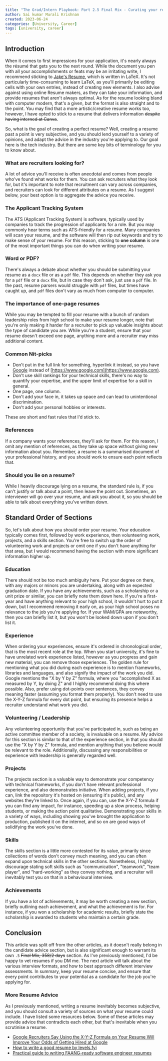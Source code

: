 ```yaml
---
title: "The Grad/Intern Playbook: Part 2.5 Final Mix - Curating your résumé"
author: Sai kumar Murali Krishnan
created: 2023-06-24
categories: [University, Career]
tags: [university, career]
---
```



## Introduction

When it comes to first impressions for your application, it's nearly always the résumé that gets you to the next round. While the document you pen with all your accomplishments or feats may be an irritating write, I recommend sticking to [Jake's Resume](https://www.overleaf.com/latex/templates/jakes-resume/syzfjbzwjncs), which is written in LaTeX. It's not particularly time-consuming to learn LaTeX, as you'll primarily be editing cells with your own entries, instead of creating new elements. I also advise against using online Resume makers, as they can take your information, and provide resumes that aren't always optimal. As for the resume looking bland with computer modern, that's a given, but the format is also straight and to the point. You may find that a more artistic/creative resume works too, however, I have opted to stick to a resume that delivers information ~~despite having interned at Canva~~.

So, what is the goal of creating a perfect resume? Well, creating a resume past a point is very subjective, and you should lend yourself to a variety of opinions, and adapt the advice in the industry you're applying to. Our goal here is the tech industry. But there are some key bits of terminology for you to know about.

### What are recruiters looking for?

A lot of advice you'll receive is often anecdotal and comes from people who've found what works for them. You can ask recruiters what they look for, but it's important to note that recruitment can vary across companies, and recruiters can look for different attributes on a resume. As I suggest below, your best option is to aggregate the advice you receive.

### The Applicant Tracking System
 
The ATS (Applicant Tracking System) is software, typically used by companies to track the progression of applicants for a role. But you may commonly hear terms such as ATS-friendly for a resume. Many companies will scan your resume, and the software will then rip out keywords and try to make sense of your resume. For this reason, sticking to **one column** is one of the most important things you can do when writing your resume.

### Word or PDF?

There's always a debate about whether you should be submitting your resume as a `docx` file or as a `pdf` file. This depends on whether they ask you for a `pdf` file or a `docx` file, but in case they don't ask, just use a `pdf` file. In the past, resume parsers would struggle with `pdf` files, but times have caught up, and `pdf` files don't vary as much from computer to computer. 

### The importance of one-page resumes

While you may be tempted to fill your resume with a bunch of random leadership roles from high school to make your resume longer, note that you're only making it harder for a recruiter to pick up valuable insights about the type of candidate you are. While you're a student, ensure that your resume doesn't exceed one page, anything more and a recruiter may miss additional content. 

### Common Nit-picks

- Don't put in the full link for something, hyperlink it instead, so you have [Google](https://www.google.com) instead of [https://www.google.com](https://www.google.com).
- Don't use skill rankings for your technical skills, there's no way to quantify your expertise, and the upper limit of expertise for a skill in general.
- One page, one column.
- Don't add your face in, it takes up space and can lead to unintentional discrimination.
- Don't add your personal hobbies or interests. 

These are short and fast rules that I'd stick to.

### References

If a company wants your references, they'll ask for them. For this reason, I omit any mention of references, as they take up space without giving new information about you. Remember, a resume is a summarised document of your professional history, and you should work to ensure each point reflects that.

### Should you lie on a resume?

While I heavily discourage lying on a resume, the standard rule is, if you can't justify or talk about a point, then leave the point out. Sometimes, an interviewer will go over your resume, and ask you about it, so you should be able to talk about everything you've written down.


## Standard Order of Sections

So, let's talk about how you should order your resume. Your education typically comes first, followed by work experience, then volunteering work, projects, and a skills section. You're free to switch up the order of volunteering work and projects or omit one if you don't have anything for that area, but I would recommend having the section with more significant information higher up.

### Education

There should not be too much ambiguity here. Put your degree on there, with any majors or minors you are undertaking, along with an expected graduation date. If you have any achievements, such as a scholarship or a unit prize or similar, you can briefly note them down here. If you're a first-year and have anything relevant to your high school, it wouldn't hurt to put it down, but I recommend removing it early on, as your high school poses no relevance to the job you're applying for. If your WAM/GPA are noteworthy, then you can briefly list it, but you won't be looked down upon if you don't list it.

### Experience 

When ordering your experiences, ensure it's ordered in chronological order, that is the most recent role at the top. When you start university, it's fine to have unrelated work experience listed, however as you progress and gain new material, you can remove those experiences. The golden rule for mentioning what you did during each experience is to mention frameworks, libraries and languages, and also signify the impact of the work you did. Google mentions the "X by Y by Z" formula, where you "accomplished X as measured by Y, by doing Z" and I highly recommend doing this where possible. Also, prefer using dot-points over sentences, they convey meaning faster (assuming you format them properly). You don't need to use the X-Y-Z formula for every dot point, but ensuring its presence helps a recruiter understand what work you did.


### Volunteering / Leadership

Any volunteering opportunity that you've participated in, such as being an active committee member of a society, is invaluable on a resume. My advice for this section is similar to that of the experience section, in that you should use the "X by Y by Z" formula, and mention anything that you believe would be relevant to the role. Additionally, discussing any responsibilities or experience with leadership is generally regarded well.


### Projects

The projects section is a valuable way to demonstrate your competency with technical frameworks, if you don't have relevant professional experience, and also demonstrates initiative. When adding projects, if you can, link the repository it's hosted on (ensuring it's public), and any websites they're linked to. Once again, if you can, use the X-Y-Z formula if you can find any impact, for instance, speeding up a slow process, helping students, or making the action point qualitative. Demonstrating your skills in a variety of ways, including showing you've brought the application to production, published it on the internet, and so on are good ways of solidifying the work you've done.


### Skills 

The skills section is a little more contested for its value, primarily since collections of words don't convey much meaning, and you can often expand upon technical skills in the other sections. Nonetheless, I highly discourage stating soft skills such as "communication", "teamwork", "team player", and "hard-working" as they convey nothing, and a recruiter will inevitably test you on that in a behavioural interview.

### Achievements

If you have a lot of achievements, it may be worth creating a new section, briefly outlining each achievement, and what the achievement is for. For instance, if you won a scholarship for academic results, briefly state the scholarship is awarded to students who maintain a certain grade. 

## Conclusion

This article was split off from the other articles, as it doesn't really belong in the candidate advice section, but is also significant enough to warrant its own `.5` ~~Final Mix, 358/2 days~~ section. As I've previously mentioned, I'd be happy to vet resumes if you DM me. The next article will talk about the various interview formats, and how to best approach different interview assessments. In summary, keep your resume concise, and ensure that every point contributes to your potential as a candidate for the job you're applying for.

### More Resume Advice

As I previously mentioned, writing a resume inevitably becomes subjective, and you should consult a variety of sources on what your resume could include. I have listed some resources below. Some of these articles may provide advice that contradicts each other, but that's inevitable when you scrutinise a resume.

- [Google Recruiters Say Using the X-Y-Z Formula on Your Resume Will Improve Your Odds of Getting Hired at Google](https://www.inc-aus.com/bill-murphy-jr/google-recruiters-say-these-5-resume-tips-including-x-y-z-formula-will-improve-your-odds-of-getting-hired-at-google.html)
- [How to write a good resume by levels.fyi](https://www.levels.fyi/blog/how-to-write-a-good-resume.html)
- [Practical guide to writing FAANG-ready software engineer resumes](https://www.techinterviewhandbook.org/resume/)